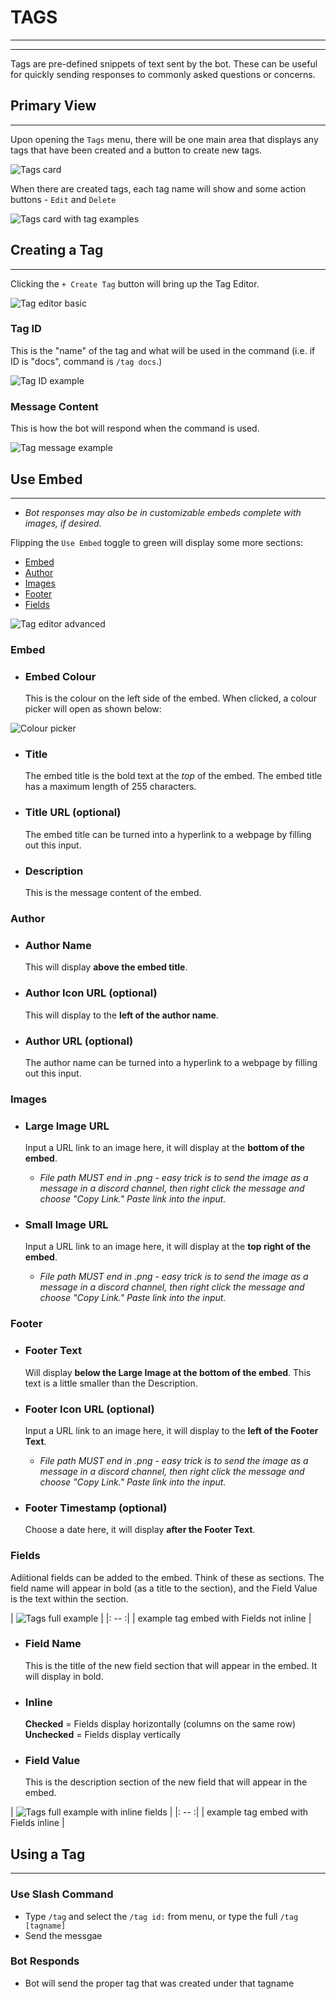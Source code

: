 # TAGS
***
***

Tags are pre-defined snippets of text sent by the bot. These can be useful for quickly sending responses to commonly asked questions or concerns.

## Primary View
***

Upon opening the `Tags` menu, there will be one main area that displays any tags that have been created and a button to create new tags.

![Tags card](../img/tags_card.webp)

When there are created tags, each tag name will show and some action buttons - `Edit` and `Delete`

![Tags card with tag examples](../img/tags_card_example.webp)

## Creating a Tag
***

Clicking the `+ Create Tag` button will bring up the Tag Editor.

![Tag editor basic](../img/tags_editor_basic.webp)

### Tag ID
This is the "name" of the tag and what will be used in the command (i.e. if ID is "docs", command is `/tag docs`.)

![Tag ID example](../img/tags_id_example.webp)

### Message Content
This is how the bot will respond when the command is used.

![Tag message example](../img/tags_message_example.webp)

## Use Embed
***

- *Bot responses may also be in customizable embeds complete with images, if desired.*

Flipping the `Use Embed` toggle to green will display some more sections:
- [Embed](#embed)
- [Author](#author)
- [Images](#images)
- [Footer](#footer)
- [Fields](#fields)

![Tag editor advanced](../img/tags_editor_advanced.webp)

### Embed

 - ### Embed Colour
   This is the colour on the left side of the embed. When clicked, a colour picker will open as shown below:

![Colour picker](../img/colour_picker.webp)

 - ### Title
   The embed title is the bold text at the *top* of the embed. The embed title has a maximum length of 255 characters. 

 - ### Title URL (optional)
   The embed title can be turned into a hyperlink to a webpage by filling out this input.

 - ### Description
   This is the message content of the embed.

### Author

 - ### Author Name
   This will display **above the embed title**.

 - ### Author Icon URL (optional)
   This will display to the **left of the author name**.

 - ### Author URL (optional)
   The author name can be turned into a hyperlink to a webpage by filling out this input.

### Images

 - ### Large Image URL
    Input a URL link to an image here, it will display at the **bottom of the embed**.  
   - *File path MUST end in .png - easy trick is to send the image as a message in a discord channel, then right click the message and choose "Copy Link." Paste link into the input.*

 - ### Small Image URL
    Input a URL link to an image here, it will display at the **top right of the embed**.  
   - *File path MUST end in .png - easy trick is to send the image as a message in a discord channel, then right click the message and choose "Copy Link." Paste link into the input.*

### Footer

 - ### Footer Text
    Will display **below the Large Image at the bottom of the embed**. This text is a little smaller than the Description.

 - ### Footer Icon URL (optional)
    Input a URL link to an image here, it will display to the **left of the Footer Text**.  
   - *File path MUST end in .png - easy trick is to send the image as a message in a discord channel, then right click the message and choose "Copy Link." Paste link into the input.*

 - ### Footer Timestamp (optional)
    Choose a date here, it will display **after the Footer Text**.

### Fields
  Adiitional fields can be added to the embed. Think of these as sections. The field name will appear in bold (as a title to the section), and the Field Value is the text within the section.

| ![Tags full example](../img/tags_message_full_example.webp) |
|: -- :|
| example tag embed with Fields not inline |

 - ### Field Name
    This is the title of the new field section that will appear in the embed. It will display in bold.

 - ### Inline
    **Checked** = Fields display horizontally (columns on the same row)  
    **Unchecked** = Fields display vertically

 - ### Field Value
    This is the description section of the new field that will appear in the embed.

| ![Tags full example with inline fields](../img/tags_message_inline.webp) |
|: -- :|
| example tag embed with Fields inline |

## Using a Tag
***

### Use Slash Command
- Type `/tag` and select the `/tag id:` from menu, or type the full `/tag [tagname]`  
- Send the messgae

### Bot Responds
- Bot will send the proper tag that was created under that tagname
